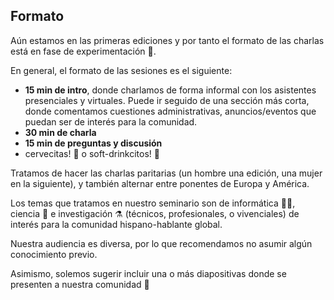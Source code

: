 ## Formato

Aún estamos en las primeras ediciones y por tanto el formato de las charlas está en fase de experimentación 🧪. 

En general, el formato de las sesiones es el siguiente:

- **15 min de intro**, donde charlamos de forma informal con los asistentes presenciales y virtuales. Puede ir seguido de una sección más corta, donde comentamos cuestiones administrativas, anuncios/eventos que puedan ser de interés para la comunidad.
- **30 min de charla**
- **15 min de preguntas y discusión**
-  cervecitas! 🍻 o soft-drinkcitos! 🥤

Tratamos de hacer las charlas paritarias (un hombre una edición, una mujer en la siguiente), y también alternar entre ponentes de Europa y América.

Los temas que tratamos en nuestro seminario son de informática 👩‍💻, ciencia 🔭 e investigación ⚗️ (técnicos, profesionales, o vivenciales) de interés para la comunidad hispano-hablante global. 

Nuestra audiencia es diversa, por lo que recomendamos no asumir algún conocimiento previo. 

Asimismo, solemos sugerir incluir una o más diapositivas donde se presenten a nuestra comunidad 🤗
